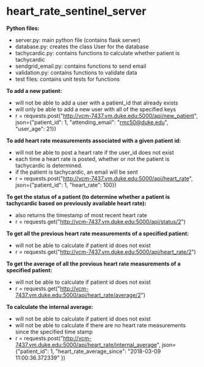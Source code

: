 # heart_rate_sentinel_server

**Python files:**
- server.py: main python file (contains flask server)
- database.py: creates the class User for the database
- tachycardic.py: contains functions to calculate whether patient is tachycardic
- sendgrid_email.py: contains functions to send email
- validation.py: contains functions to validate data 
- test files: contains unit tests for functions 


**To add a new patient:**
- will not be able to add a user with a patient_id that already exists 
- will only be able to add a new user with all of the specified keys
- r = requests.post("http://vcm-7437.vm.duke.edu:5000/api/new_patient", json={"patient_id": 1, "attending_email": "rmc50@duke.edu", "user_age": 21})   

**To add heart rate measurements associated with a given patient id:**
- will not be able to post a heart rate if the user_id does not exist 
- each time a heart rate is posted, whether or not the patient is tachycardic is determined.
- if the patient is tachycardic, an email will be sent
- r = requests.post("http://vcm-7437.vm.duke.edu:5000/api/heart_rate", json={"patient_id": 1, "heart_rate": 100})   

**To get the status of a patient (to determine whether a patient is tachycardic based on previously available heart rate):**
- also returns the timestamp of most recent heart rate
- r = requests.get("http://vcm-7437.vm.duke.edu:5000/api/status/2")

**To get all the previous heart rate measurements of a specified patient:**
- will not be able to calculate if patient id does not exist
- r = requests.get("http://vcm-7437.vm.duke.edu:5000/api/heart_rate/2")

**To get the average of all the previous heart rate measurements of a specified patient:**
- will not be able to calculate if patient id does not exist
- r = requests.get("http://vcm-7437.vm.duke.edu:5000/api/heart_rate/average/2")

**To calculate the internal average:**
- will not be able to calculate if patient id does not exist
- will not be able to calculate if there are no heart rate measurements since the specified time stamp
- r = requests.post("http://vcm-7437.vm.duke.edu:5000/api/heart_rate/internal_average", json={"patient_id": 1, "heart_rate_average_since": "2018-03-09 11:00:36.372339" })   
